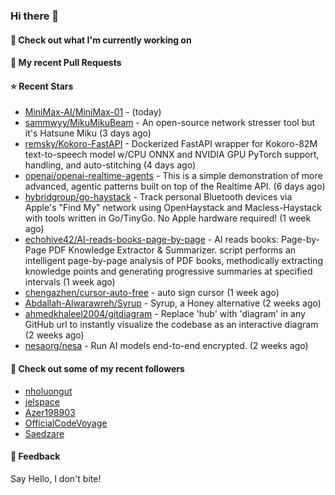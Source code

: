 ### Hi there 👋

#### 👷 Check out what I'm currently working on

#### 🔨 My recent Pull Requests


#### ⭐ Recent Stars

- [MiniMax-AI/MiniMax-01](https://github.com/MiniMax-AI/MiniMax-01) -  (today)
- [sammwyy/MikuMikuBeam](https://github.com/sammwyy/MikuMikuBeam) - An open-source network stresser tool but it&#39;s Hatsune Miku (3 days ago)
- [remsky/Kokoro-FastAPI](https://github.com/remsky/Kokoro-FastAPI) - Dockerized FastAPI wrapper for Kokoro-82M text-to-speech model w/CPU ONNX and NVIDIA GPU PyTorch support, handling, and auto-stitching (4 days ago)
- [openai/openai-realtime-agents](https://github.com/openai/openai-realtime-agents) - This is a simple demonstration of more advanced, agentic patterns built on top of the Realtime API. (6 days ago)
- [hybridgroup/go-haystack](https://github.com/hybridgroup/go-haystack) - Track personal Bluetooth devices via Apple&#39;s &#34;Find My&#34; network using OpenHaystack and Macless-Haystack with tools written in Go/TinyGo. No Apple hardware required! (1 week ago)
- [echohive42/AI-reads-books-page-by-page](https://github.com/echohive42/AI-reads-books-page-by-page) - AI reads books: Page-by-Page PDF Knowledge Extractor &amp; Summarizer. script performs an intelligent page-by-page analysis of PDF books, methodically extracting knowledge points and generating progressive summaries at specified intervals (1 week ago)
- [chengazhen/cursor-auto-free](https://github.com/chengazhen/cursor-auto-free) - auto sign cursor (1 week ago)
- [Abdallah-Alwarawreh/Syrup](https://github.com/Abdallah-Alwarawreh/Syrup) - Syrup, a Honey alternative (2 weeks ago)
- [ahmedkhaleel2004/gitdiagram](https://github.com/ahmedkhaleel2004/gitdiagram) - Replace &#39;hub&#39; with &#39;diagram&#39; in any GitHub url to instantly visualize the codebase as an interactive diagram (2 weeks ago)
- [nesaorg/nesa](https://github.com/nesaorg/nesa) - Run AI models end-to-end encrypted. (2 weeks ago)

#### 👯 Check out some of my recent followers

- [nholuongut](https://github.com/nholuongut)
- [jelspace](https://github.com/jelspace)
- [Azer198903](https://github.com/Azer198903)
- [OfficialCodeVoyage](https://github.com/OfficialCodeVoyage)
- [Saedzare](https://github.com/Saedzare)

#### 💬 Feedback

Say Hello, I don't bite!